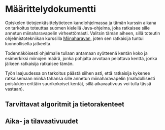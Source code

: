 # Määrittelydokumentti

Opiskelen tietojenkäsittelytieteen kandiohjelmassa ja tämän kurssin aikana on tarkoitus toteuttaa suomen kielellä Java-ohjelma, joka ratkaisee sille annetun miinaharavapelin virheettömästi. Valitsin tämän aiheen, sillä toteutin ohjelmistotekniikan kurssilla [Miinaharavan](https://github.com/hackinen/ot-harjoitustyo), joten sen ratkaisija tuntui luonnolliselta jatkeelta.

Todennäköisesti ohjelmalle tullaan antamaan syötteenä kentän koko ja esimerkiksi miinojen määrä, jonka pohjalta arvotaan pelattava kenttä, jonka jälkeen ratkaisija ratkaisee tämän.

Työn laajuudessa on tarkoitus päästä siihen asti, että ratkaisija kykenee ratkaisemaan minkä tahansa sille annetun miinaharavapelin (mahdollisesti poislukien erittäin suurikokoiset kentät, sillä aikavaativuus voi tulla tässä vastaan).

## Tarvittavat algoritmit ja tietorakenteet



## Aika- ja tilavaativuudet
